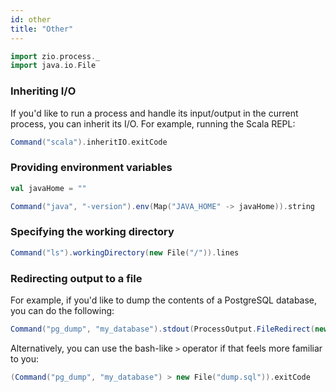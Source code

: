 ```yaml
---
id: other
title: "Other"
---
```


```scala mdoc:invisible
import zio.process._
import java.io.File
```

### Inheriting I/O

If you'd like to run a process and handle its input/output in the current process, you can inherit its I/O. For example, running the Scala REPL:

```scala mdoc:silent
Command("scala").inheritIO.exitCode
```

### Providing environment variables

```scala mdoc:invisible
val javaHome = ""
```

```scala mdoc:silent
Command("java", "-version").env(Map("JAVA_HOME" -> javaHome)).string
```

### Specifying the working directory

```scala mdoc:silent
Command("ls").workingDirectory(new File("/")).lines
```

### Redirecting output to a file

For example, if you'd like to dump the contents of a PostgreSQL database, you can do the following:

```scala mdoc:silent
Command("pg_dump", "my_database").stdout(ProcessOutput.FileRedirect(new File("dump.sql"))).exitCode
```

Alternatively, you can use the bash-like `>` operator if that feels more familiar to you:

```scala mdoc:silent
(Command("pg_dump", "my_database") > new File("dump.sql")).exitCode
```
